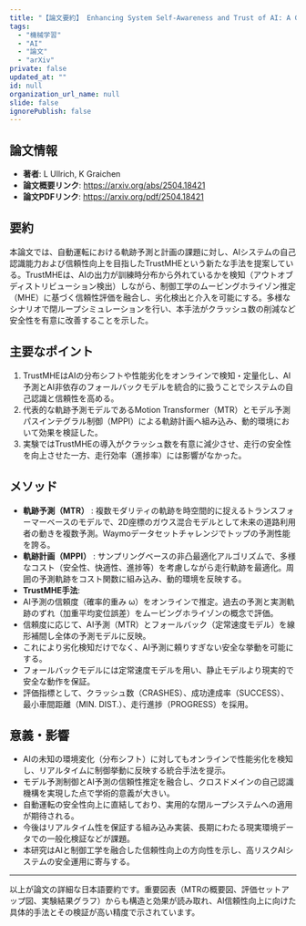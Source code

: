 ```yaml
---
title: "【論文要約】 Enhancing System Self-Awareness and Trust of AI: A Case Study in Trajectory Prediction and Planning"
tags:
  - "機械学習"
  - "AI"
  - "論文"
  - "arXiv"
private: false
updated_at: ""
id: null
organization_url_name: null
slide: false
ignorePublish: false
---
```


## 論文情報

- **著者**: L Ullrich, K Graichen
- **論文概要リンク**: https://arxiv.org/abs/2504.18421
- **論文PDFリンク**: https://arxiv.org/pdf/2504.18421

## 要約

本論文では、自動運転における軌跡予測と計画の課題に対し、AIシステムの自己認識能力および信頼性向上を目指したTrustMHEという新たな手法を提案している。TrustMHEは、AIの出力が訓練時分布から外れているかを検知（アウトオブディストリビューション検出）しながら、制御工学のムービングホライゾン推定（MHE）に基づく信頼性評価を融合し、劣化検出と介入を可能にする。多様なシナリオで閉ループシミュレーションを行い、本手法がクラッシュ数の削減など安全性を有意に改善することを示した。

## 主要なポイント

1. TrustMHEはAIの分布シフトや性能劣化をオンラインで検知・定量化し、AI予測とAI非依存のフォールバックモデルを統合的に扱うことでシステムの自己認識と信頼性を高める。
2. 代表的な軌跡予測モデルであるMotion Transformer（MTR）とモデル予測パスインテグラル制御（MPPI）による軌跡計画へ組み込み、動的環境において効果を検証した。
3. 実験ではTrustMHEの導入がクラッシュ数を有意に減少させ、走行の安全性を向上させた一方、走行効率（進捗率）には影響がなかった。


## メソッド

- **軌跡予測（MTR）** : 複数モダリティの軌跡を時空間的に捉えるトランスフォーマーベースのモデルで、2D座標のガウス混合モデルとして未来の道路利用者の動きを複数予測。Waymoデータセットチャレンジでトップの予測性能を誇る。
- **軌跡計画（MPPI）** : サンプリングベースの非凸最適化アルゴリズムで、多様なコスト（安全性、快適性、進捗等）を考慮しながら走行軌跡を最適化。周囲の予測軌跡をコスト関数に組み込み、動的環境を反映する。
- **TrustMHE手法**:
- AI予測の信頼度（確率的重み ω）をオンラインで推定。過去の予測と実測軌跡のずれ（加重平均変位誤差）をムービングホライゾンの概念で評価。
- 信頼度に応じて、AI予測（MTR）とフォールバック（定常速度モデル）を線形補間し全体の予測モデルに反映。
- これにより劣化検知だけでなく、AI予測に頼りすぎない安全な挙動を可能にする。
- フォールバックモデルには定常速度モデルを用い、静止モデルより現実的で安全な動作を保証。
- 評価指標として、クラッシュ数（CRASHES）、成功達成率（SUCCESS）、最小車間距離（MIN. DIST.）、走行進捗（PROGRESS）を採用。

## 意義・影響

- AIの未知の環境変化（分布シフト）に対してもオンラインで性能劣化を検知し、リアルタイムに制御挙動に反映する統合手法を提示。
- モデル予測制御とAI予測の信頼性推定を融合し、クロスドメインの自己認識機構を実現した点で学術的意義が大きい。
- 自動運転の安全性向上に直結しており、実用的な閉ループシステムへの適用が期待される。
- 今後はリアルタイム性を保証する組み込み実装、長期にわたる現実環境データでの一般化検証などが課題。
- 本研究はAIと制御工学を融合した信頼性向上の方向性を示し、高リスクAIシステムの安全運用に寄与する。

---

以上が論文の詳細な日本語要約です。重要図表（MTRの概要図、評価セットアップ図、実験結果グラフ）からも構造と効果が読み取れ、AI信頼性向上に向けた具体的手法とその検証が高い精度で示されています。

